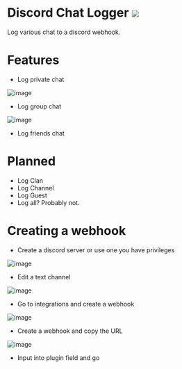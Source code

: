 # Discord Chat Logger [![](https://img.shields.io/endpoint?url=https://api.runelite.net/pluginhub/shields/installs/plugin/discord-chat-logger)](https://runelite.net/plugin-hub)

Log various chat to a discord webhook.

# Features

- Log private chat

![image](https://user-images.githubusercontent.com/16944807/216733807-98458790-ceee-4568-84f2-7c2b85a4d33f.png)

- Log group chat

![image](https://user-images.githubusercontent.com/16944807/216733822-e7a5f7f5-154f-472d-8d5a-e9a959ec95f9.png)

- Log friends chat

# Planned

- Log Clan
- Log Channel
- Log Guest
- Log all? Probably not.

# Creating a webhook

- Create a discord server or use one you have privileges

![image](https://user-images.githubusercontent.com/16944807/216733593-c5250c2a-a339-449f-b2da-73fc6deeec11.png)

- Edit a text channel

![image](https://user-images.githubusercontent.com/16944807/216733679-70449b24-c0bb-410a-82bf-188a2d7872d2.png)

- Go to integrations and create a webhook

![image](https://user-images.githubusercontent.com/16944807/216733701-722feccc-b959-4c6e-b2b4-114556c3d4fc.png)

- Create a webhook and copy the URL

![image](https://user-images.githubusercontent.com/16944807/216733755-37a4a638-45b1-4346-ada5-8747a15c00af.png)

- Input into plugin field and go
